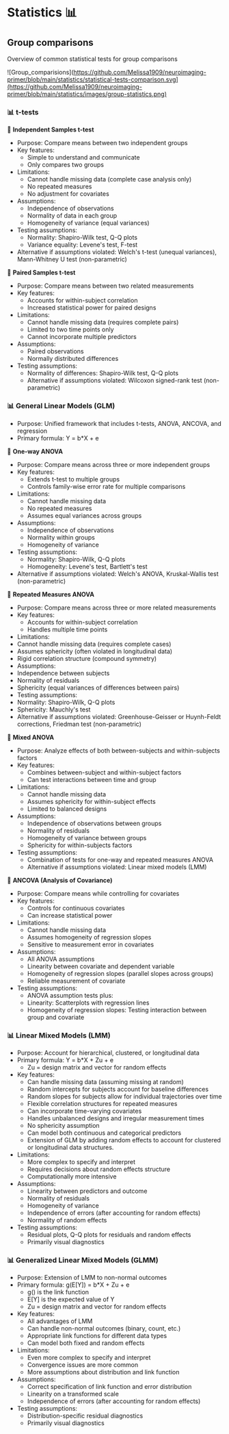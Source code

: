 # Statistics 📊

## Group comparisons
Overview of common statistical tests for group comparisons

![Group_comparisions](https://github.com/Melissa1909/neuroimaging-primer/blob/main/statistics/statistical-tests-comparison.svg](https://github.com/Melissa1909/neuroimaging-primer/blob/main/statistics/images/group-statistics.png)

### 📊 t-tests

🔵 **Independent Samples t-test**
- Purpose: Compare means between two independent groups 
- Key features:  
  - Simple to understand and communicate 
  - Only compares two groups 
- Limitations:  
  - Cannot handle missing data (complete case analysis only) 
  - No repeated measures 
  - No adjustment for covariates 
- Assumptions:  
  - Independence of observations 
  - Normality of data in each group 
  - Homogeneity of variance (equal variances) 
- Testing assumptions:  
  - Normality: Shapiro-Wilk test, Q-Q plots 
  - Variance equality: Levene's test, F-test 
- Alternative if assumptions violated: Welch's t-test (unequal variances), Mann-Whitney U test (non-parametric) 
 
🔵 **Paired Samples t-test**
- Purpose: Compare means between two related measurements 
- Key features:  
  - Accounts for within-subject correlation 
  - Increased statistical power for paired designs 
- Limitations:  
  - Cannot handle missing data (requires complete pairs) 
  - Limited to two time points only 
  - Cannot incorporate multiple predictors 
- Assumptions:  
  - Paired observations 
  - Normally distributed differences 
- Testing assumptions:  
  - Normality of differences: Shapiro-Wilk test, Q-Q plots 
  - Alternative if assumptions violated: Wilcoxon signed-rank test (non-parametric) 

### 📊 General Linear Models (GLM)

- Purpose: Unified framework that includes t-tests, ANOVA, ANCOVA, and regression 
- Primary formula: Y = b*X + e 

🔵 **One-way ANOVA** 
- Purpose: Compare means across three or more independent groups 
- Key features:  
  - Extends t-test to multiple groups 
  - Controls family-wise error rate for multiple comparisons 
- Limitations:  
  - Cannot handle missing data 
  - No repeated measures 
  - Assumes equal variances across groups 
- Assumptions:  
  - Independence of observations 
  - Normality within groups 
  - Homogeneity of variance 
- Testing assumptions:  
  - Normality: Shapiro-Wilk, Q-Q plots 
  - Homogeneity: Levene's test, Bartlett's test 
- Alternative if assumptions violated: Welch's ANOVA, Kruskal-Wallis test (non-parametric) 

🔵 **Repeated Measures ANOVA** 
- Purpose: Compare means across three or more related measurements 
- Key features:  
  - Accounts for within-subject correlation 
  - Handles multiple time points 
- Limitations:  
- Cannot handle missing data (requires complete cases) 
- Assumes sphericity (often violated in longitudinal data) 
- Rigid correlation structure (compound symmetry) 
- Assumptions:  
- Independence between subjects 
- Normality of residuals 
- Sphericity (equal variances of differences between pairs) 
- Testing assumptions:  
- Normality: Shapiro-Wilk, Q-Q plots 
- Sphericity: Mauchly's test 
- Alternative if assumptions violated: Greenhouse-Geisser or Huynh-Feldt corrections, Friedman test (non-parametric) 

🔵 **Mixed ANOVA** 
- Purpose: Analyze effects of both between-subjects and within-subjects factors 
- Key features:  
  - Combines between-subject and within-subject factors 
  - Can test interactions between time and group  
- Limitations:  
  - Cannot handle missing data 
  - Assumes sphericity for within-subject effects 
  - Limited to balanced designs 
- Assumptions:  
  - Independence of observations between groups 
  - Normality of residuals 
  - Homogeneity of variance between groups 
  - Sphericity for within-subjects factors 
- Testing assumptions:  
  - Combination of tests for one-way and repeated measures ANOVA 
  - Alternative if assumptions violated: Linear mixed models (LMM) 

🔵 **ANCOVA (Analysis of Covariance)**
- Purpose: Compare means while controlling for covariates 
- Key features:  
  - Controls for continuous covariates 
  - Can increase statistical power 
- Limitations:  
  - Cannot handle missing data 
  - Assumes homogeneity of regression slopes 
  - Sensitive to measurement error in covariates 
- Assumptions:  
  - All ANOVA assumptions 
  - Linearity between covariate and dependent variable 
  - Homogeneity of regression slopes (parallel slopes across groups) 
  - Reliable measurement of covariate 
- Testing assumptions:  
  - ANOVA assumption tests plus: 
  - Linearity: Scatterplots with regression lines 
  - Homogeneity of regression slopes: Testing interaction between group and covariate 

### 📊 Linear Mixed Models (LMM)

- Purpose: Account for hierarchical, clustered, or longitudinal data 
- Primary formula: Y = b*X + Zu + e 
  - Zu = design matrix and vector for random effects  
- Key features:  
  - Can handle missing data (assuming missing at random) 
  - Random intercepts for subjects account for baseline differences 
  - Random slopes for subjects allow for individual trajectories over time 
  - Flexible correlation structures for repeated measures 
  - Can incorporate time-varying covariates 
  - Handles unbalanced designs and irregular measurement times 
  - No sphericity assumption 
  - Can model both continuous and categorical predictors 
  - Extension of GLM by adding random effects to account for clustered or longitudinal data structures. 
- Limitations:  
  - More complex to specify and interpret 
  - Requires decisions about random effects structure 
  - Computationally more intensive 
- Assumptions:  
  - Linearity between predictors and outcome 
  - Normality of residuals 
  - Homogeneity of variance 
  - Independence of errors (after accounting for random effects) 
  - Normality of random effects 
- Testing assumptions:  
  - Residual plots, Q-Q plots for residuals and random effects 
  - Primarily visual diagnostics 

### 📊 Generalized Linear Mixed Models (GLMM)

- Purpose: Extension of LMM to non-normal outcomes 
- Primary formula: g(E[Y]) = b*X + Zu + e 
  - g() is the link function 
  - E[Y] is the expected value of Y 
  - Zu = design matrix and vector for random effects  
- Key features:  
  - All advantages of LMM 
  - Can handle non-normal outcomes (binary, count, etc.) 
  - Appropriate link functions for different data types 
  - Can model both fixed and random effects 
- Limitations:  
  - Even more complex to specify and interpret 
  - Convergence issues are more common 
  - More assumptions about distribution and link function 
- Assumptions:  
  - Correct specification of link function and error distribution 
  - Linearity on a transformed scale 
  - Independence of errors (after accounting for random effects) 
- Testing assumptions:  
  - Distribution-specific residual diagnostics 
  - Primarily visual diagnostics 
